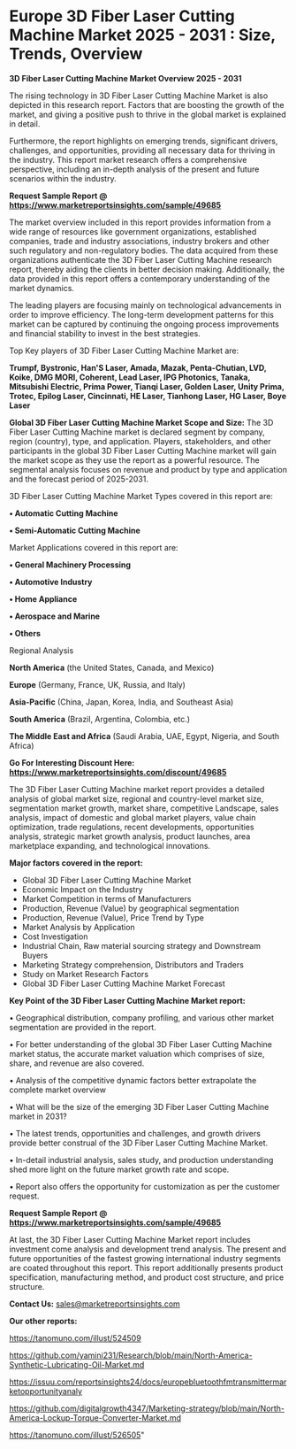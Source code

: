 # Europe 3D Fiber Laser Cutting Machine Market 2025 - 2031 : Size, Trends, Overview

<Strong> 3D Fiber Laser Cutting Machine Market Overview 2025 - 2031</strong>

The rising technology in 3D Fiber Laser Cutting Machine Market is also depicted in this research report. Factors that are boosting the growth of the market, and giving a positive push to thrive in the global market is explained in detail.

Furthermore, the report highlights on emerging trends, significant drivers, challenges, and opportunities, providing all necessary data for thriving in the industry. This report market research offers a comprehensive perspective, including an in-depth analysis of the present and future scenarios within the industry.

<strong>Request Sample Report @ <a href=https://www.marketreportsinsights.com/sample/49685>https://www.marketreportsinsights.com/sample/49685</a></strong>

The market overview included in this report provides information from a wide range of resources like government organizations, established companies, trade and industry associations, industry brokers and other such regulatory and non-regulatory bodies. The data acquired from these organizations authenticate the 3D Fiber Laser Cutting Machine research report, thereby aiding the clients in better decision making. Additionally, the data provided in this report offers a contemporary understanding of the market dynamics.

The leading players are focusing mainly on technological advancements in order to improve efficiency. The long-term development patterns for this market can be captured by continuing the ongoing process improvements and financial stability to invest in the best strategies.

Top Key players of 3D Fiber Laser Cutting Machine Market are:

<strong>Trumpf, Bystronic, Han'S Laser, Amada, Mazak, Penta-Chutian, LVD, Koike, DMG MORI, Coherent, Lead Laser, IPG Photonics, Tanaka, Mitsubishi Electric, Prima Power, Tianqi Laser, Golden Laser, Unity Prima, Trotec, Epilog Laser, Cincinnati, HE Laser, Tianhong Laser, HG Laser, Boye Laser</strong>

<strong><b>Global 3D Fiber Laser Cutting Machine Market Scope and Size:</b></strong>
The 3D Fiber Laser Cutting Machine market is declared segment by company, region (country), type, and application. Players, stakeholders, and other participants in the global 3D Fiber Laser Cutting Machine market will gain the market scope as they use the report as a powerful resource. The segmental analysis focuses on revenue and product by type and application and the forecast period of 2025-2031.

3D Fiber Laser Cutting Machine Market Types covered in this report are:

<strong>•  Automatic Cutting Machine

•  Semi-Automatic Cutting Machine</strong>

Market Applications covered in this report are:

<strong>•  General Machinery Processing

•  Automotive Industry

•  Home Appliance

•  Aerospace and Marine

•  Others</strong> 

Regional Analysis

<strong>North America</strong> (the United States, Canada, and Mexico)

<strong>Europe</strong> (Germany, France, UK, Russia, and Italy)

<strong>Asia-Pacific</strong> (China, Japan, Korea, India, and Southeast Asia)

<strong>South America</strong> (Brazil, Argentina, Colombia, etc.)

<strong>The Middle East and Africa</strong> (Saudi Arabia, UAE, Egypt, Nigeria, and South Africa)

<strong>Go For Interesting Discount Here: <a href=https://www.marketreportsinsights.com/discount/49685>https://www.marketreportsinsights.com/discount/49685</a></strong>

The 3D Fiber Laser Cutting Machine market report provides a detailed analysis of global market size, regional and country-level market size, segmentation market growth, market share, competitive Landscape, sales analysis, impact of domestic and global market players, value chain optimization, trade regulations, recent developments, opportunities analysis, strategic market growth analysis, product launches, area marketplace expanding, and technological innovations.

<strong><b>Major factors covered in the report:</b></strong>
<ul>
  <li>Global 3D Fiber Laser Cutting Machine Market </li>
  <li>Economic Impact on the Industry</li>
  <li>Market Competition in terms of Manufacturers</li>
  <li>Production, Revenue (Value) by geographical segmentation</li>
  <li>Production, Revenue (Value), Price Trend by Type</li>
  <li>Market Analysis by Application</li>
  <li>Cost Investigation</li>
  <li>Industrial Chain, Raw material sourcing strategy and Downstream Buyers</li>
  <li>Marketing Strategy comprehension, Distributors and Traders</li>
  <li>Study on Market Research Factors</li>
  <li>Global 3D Fiber Laser Cutting Machine Market Forecast</li>
</ul>

<strong><b>Key Point of the 3D Fiber Laser Cutting Machine Market report:</b></strong>

• Geographical distribution, company profiling, and various other market segmentation are provided in the report.

• For better understanding of the global 3D Fiber Laser Cutting Machine market status, the accurate market valuation which comprises of size, share, and revenue are also covered.

• Analysis of the competitive dynamic factors better extrapolate the complete market overview

• What will be the size of the emerging 3D Fiber Laser Cutting Machine market in 2031?

• The latest trends, opportunities and challenges, and growth drivers provide better construal of the 3D Fiber Laser Cutting Machine Market.

• In-detail industrial analysis, sales study, and production understanding shed more light on the future market growth rate and scope.

• Report also offers the opportunity for customization as per the customer request.

<strong>Request Sample Report @ <a href=https://www.marketreportsinsights.com/sample/49685>https://www.marketreportsinsights.com/sample/49685</a></strong>

At last, the 3D Fiber Laser Cutting Machine Market report includes investment come analysis and development trend analysis. The present and future opportunities of the fastest growing international industry segments are coated throughout this report. This report additionally presents product specification, manufacturing method, and product cost structure, and price structure.

<strong>Contact Us:</strong>
sales@marketreportsinsights.com

<strong>Our other reports:</strong>

<a href=https://tanomuno.com/illust/524509>https://tanomuno.com/illust/524509</a>

<a href=https://github.com/yamini231/Research/blob/main/North-America-Synthetic-Lubricating-Oil-Market.md>https://github.com/yamini231/Research/blob/main/North-America-Synthetic-Lubricating-Oil-Market.md</a>

<a href=https://issuu.com/reportsinsights24/docs/europebluetoothfmtransmittermarketopportunityanaly>https://issuu.com/reportsinsights24/docs/europebluetoothfmtransmittermarketopportunityanaly</a>

<a href=https://github.com/digitalgrowth4347/Marketing-strategy/blob/main/North-America-Lockup-Torque-Converter-Market.md>https://github.com/digitalgrowth4347/Marketing-strategy/blob/main/North-America-Lockup-Torque-Converter-Market.md</a>

<a href=https://tanomuno.com/illust/526505>https://tanomuno.com/illust/526505</a>"
